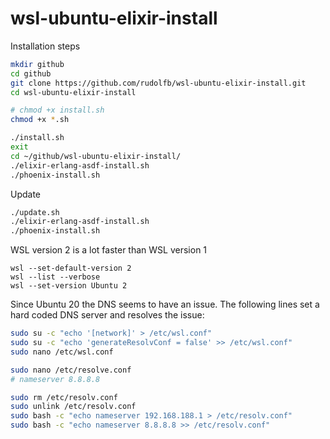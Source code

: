 # wsl-ubuntu-elixir-install

Installation steps

```bash
mkdir github
cd github
git clone https://github.com/rudolfb/wsl-ubuntu-elixir-install.git
cd wsl-ubuntu-elixir-install

# chmod +x install.sh
chmod +x *.sh

./install.sh
exit
cd ~/github/wsl-ubuntu-elixir-install/
./elixir-erlang-asdf-install.sh
./phoenix-install.sh
```

Update
```bash
./update.sh
./elixir-erlang-asdf-install.sh
./phoenix-install.sh
```

WSL version 2 is a lot faster than WSL version 1
```
wsl --set-default-version 2
wsl --list --verbose
wsl --set-version Ubuntu 2
```

Since Ubuntu 20 the DNS seems to have an issue. The following lines set a hard coded DNS server and resolves the issue:

```bash
sudo su -c "echo '[network]' > /etc/wsl.conf"
sudo su -c "echo 'generateResolvConf = false' >> /etc/wsl.conf"
sudo nano /etc/wsl.conf

sudo nano /etc/resolve.conf
# nameserver 8.8.8.8
```

```bash
sudo rm /etc/resolv.conf
sudo unlink /etc/resolv.conf
sudo bash -c "echo nameserver 192.168.188.1 > /etc/resolv.conf"
sudo bash -c "echo nameserver 8.8.8.8 >> /etc/resolv.conf"
```
